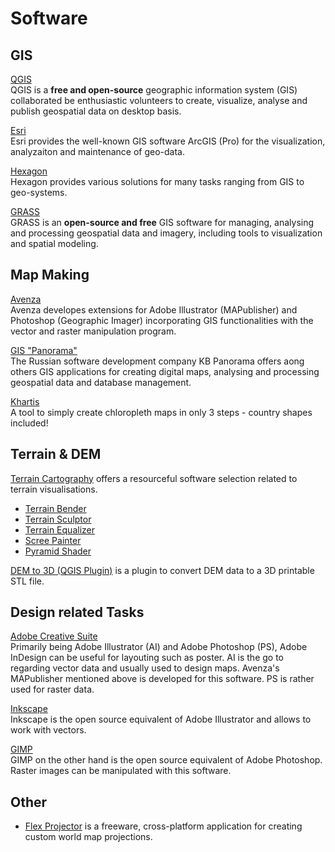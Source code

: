 # Software

## GIS
[QGIS](https://www.qgis.org/en/site/)  
QGIS is a **free and open-source** geographic information system (GIS) collaborated be enthusiastic volunteers to create, visualize, analyse and publish geospatial data on desktop basis.

[Esri](https://www.esri.com/en-us/home)  
Esri provides the well-known GIS software ArcGIS (Pro) for the visualization, analyzaiton and maintenance of geo-data. 

[Hexagon](https://hexagon.com/)  
Hexagon provides various solutions for many tasks ranging from GIS to geo-systems. 

[GRASS](https://grass.osgeo.org/download/software/mac-osx/)  
GRASS is an **open-source and free** GIS software for managing, analysing and processing geospatial data and imagery, including tools to visualization and spatial modeling. 

<!-- https://docs.google.com/spreadsheets/d/1nNEtjWBROepTzGgTjZ8PslWyv7z_QqzgF1uRSm-0at0/edit#gid=0
https://github.com/Z3tt/30DayMapChallenge-->
## Map Making 

[Avenza](https://www.avenza.com/)  
Avenza developes extensions for Adobe Illustrator (MAPublisher) and Photoshop (Geographic Imager) incorporating GIS functionalities with the vector and raster manipulation program. 

[GIS "Panorama"](http://www.gisinfo.net/)  
The Russian software development company KB Panorama offers aong others GIS applications for creating digital maps, analysing and processing geospatial data and database management.  

[Khartis](https://www.sciencespo.fr/cartographie/khartis/en/)  
A tool to simply create chloropleth maps in only 3 steps - country shapes included! 

## Terrain & DEM

[Terrain Cartography](http://terraincartography.com/) offers a resourceful software selection related to terrain visualisations. 

- [Terrain Bender](http://www.terraincartography.com/terrainbender/)
- [Terrain Sculptor](http://terraincartography.com/terrainsculptor/)
- [Terrain Equalizer](http://www.terraincartography.com/terrainequalizer/)
- [Scree Painter](http://www.screepainter.com/)
- [Pyramid Shader](http://terraincartography.com/PyramidShader/index.html)

[DEM to 3D (QGIS Plugin)](https://demto3d.com/en/ayuda/) is a plugin to convert DEM data to a 3D printable STL file.


## Design related Tasks

[Adobe Creative Suite](https://www.adobe.com/de/creativecloud.html)  
Primarily being Adobe Illustrator (AI) and Adobe Photoshop (PS), Adobe InDesign can be useful for layouting such as poster. AI is the go to regarding vector data and usually used to design maps. Avenza's MAPublisher mentioned above is developed for this software. PS is rather used for raster data. 

[Inkscape](https://inkscape.org/de/)  
Inkscape is the open source equivalent of Adobe Illustrator and allows to work with vectors.

[GIMP](https://www.gimp.org/)  
GIMP on the other hand is the open source equivalent of Adobe Photoshop. Raster images can be manipulated with this software. 




## Other

- [Flex Projector](http://www.flexprojector.com/) is a freeware, cross-platform application for creating custom world map projections.